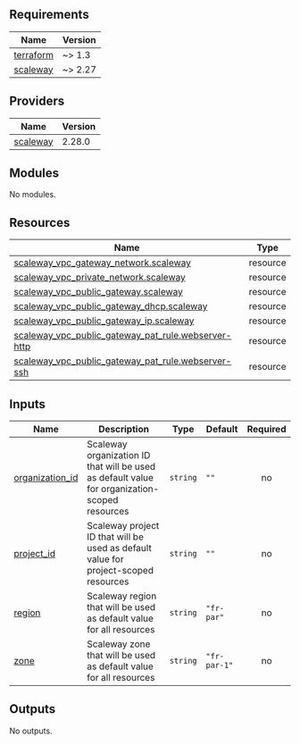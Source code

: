 ## Requirements

| Name | Version |
|------|---------|
| <a name="requirement_terraform"></a> [terraform](#requirement\_terraform) | ~> 1.3 |
| <a name="requirement_scaleway"></a> [scaleway](#requirement\_scaleway) | ~> 2.27 |

## Providers

| Name | Version |
|------|---------|
| <a name="provider_scaleway"></a> [scaleway](#provider\_scaleway) | 2.28.0 |

## Modules

No modules.

## Resources

| Name | Type |
|------|------|
| [scaleway_vpc_gateway_network.scaleway](https://registry.terraform.io/providers/scaleway/scaleway/latest/docs/resources/vpc_gateway_network) | resource |
| [scaleway_vpc_private_network.scaleway](https://registry.terraform.io/providers/scaleway/scaleway/latest/docs/resources/vpc_private_network) | resource |
| [scaleway_vpc_public_gateway.scaleway](https://registry.terraform.io/providers/scaleway/scaleway/latest/docs/resources/vpc_public_gateway) | resource |
| [scaleway_vpc_public_gateway_dhcp.scaleway](https://registry.terraform.io/providers/scaleway/scaleway/latest/docs/resources/vpc_public_gateway_dhcp) | resource |
| [scaleway_vpc_public_gateway_ip.scaleway](https://registry.terraform.io/providers/scaleway/scaleway/latest/docs/resources/vpc_public_gateway_ip) | resource |
| [scaleway_vpc_public_gateway_pat_rule.webserver-http](https://registry.terraform.io/providers/scaleway/scaleway/latest/docs/resources/vpc_public_gateway_pat_rule) | resource |
| [scaleway_vpc_public_gateway_pat_rule.webserver-ssh](https://registry.terraform.io/providers/scaleway/scaleway/latest/docs/resources/vpc_public_gateway_pat_rule) | resource |

## Inputs

| Name | Description | Type | Default | Required |
|------|-------------|------|---------|:--------:|
| <a name="input_organization_id"></a> [organization\_id](#input\_organization\_id) | Scaleway organization ID that will be used as default value for organization-scoped resources | `string` | `""` | no |
| <a name="input_project_id"></a> [project\_id](#input\_project\_id) | Scaleway project ID that will be used as default value for project-scoped resources | `string` | `""` | no |
| <a name="input_region"></a> [region](#input\_region) | Scaleway region that will be used as default value for all resources | `string` | `"fr-par"` | no |
| <a name="input_zone"></a> [zone](#input\_zone) | Scaleway zone that will be used as default value for all resources | `string` | `"fr-par-1"` | no |

## Outputs

No outputs.
